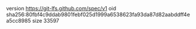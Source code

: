 version https://git-lfs.github.com/spec/v1
oid sha256:80fbf4c9ddab9801febf025d1999a6538623fa93da87d82aabddff4ea5cc8985
size 33597
